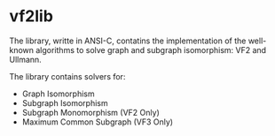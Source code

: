# vf2lib
The library, writte in ANSI-C, contatins the implementation  of the well-known algorithms to solve graph and subgraph isomorphism: VF2 and Ullmann.

The library contains solvers for: 
* Graph Isomorphism
* Subgraph Isomorphism
* Subgraph Monomorphism (VF2 Only)
* Maximum Common Subgraph (VF3 Only)
